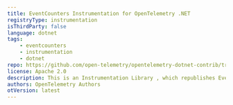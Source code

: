 ```yaml
---
title: EventCounters Instrumentation for OpenTelemetry .NET
registryType: instrumentation
isThirdParty: false
language: dotnet
tags:
    - eventcounters
    - instrumentation
    - dotnet
repo: https://github.com/open-telemetry/opentelemetry-dotnet-contrib/tree/main/src/OpenTelemetry.Instrumentation.EventCounters
license: Apache 2.0
description: This is an Instrumentation Library , which republishes EventCounters using OpenTelemetry Metrics API.
authors: OpenTelemetry Authors
otVersion: latest
---
```

